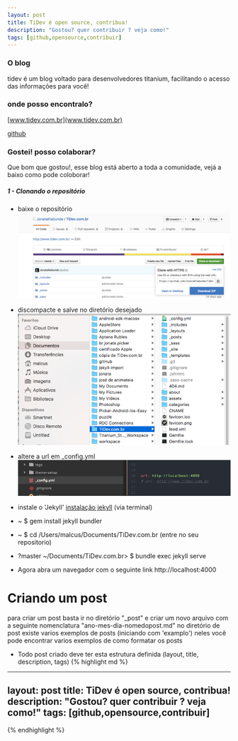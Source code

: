 ```yaml
---
layout: post
title: TiDev é open source, contribua!
description: "Gostou? quer contribuir ? veja como!"
tags: [github,opensource,contribuir]
---
```



### O blog
tidev é um blog voltado para desenvolvedores titanium, facilitando o acesso das informações para você!

<!-- more -->

### onde posso encontralo?
[www.tidev.com.br](www.tidev.com.br)

[github](https://github.com/JonataKlabunde/TiDev.com.br)

### Gostei! posso colaborar?
Que bom que gostou!, esse blog está aberto a toda a comunidade, vejá a baixo como pode coloborar!

##### 1 - Clonando o repositório
* baixe o repositório
![clone](/images/readme_clone_git.png)

* discompacte e salve no diretório desejado
![repositorio](/images/readme_repositorio.png)

* altere a url em _config.yml
![_config.yml](/images/readme_config.png)

* instale o 'Jekyll' [instalação jekyll](https://jekyllrb.com/docs/quickstart/) (via terminal)
* ~ $ gem install jekyll bundler
* ~ $ cd /Users/malcus/Documents/TiDev.com.br (entre no seu repositorio)
* ?master ~/Documents/TiDev.com.br> $ bundle exec jekyll serve
* Agora abra um navegador com o seguinte link http://localhost:4000

# Criando um post
para criar um post basta ir no diretório "_post" e criar um novo arquivo com a seguinte nomenclatura "ano-mes-dia-nomedopost.md"
no diretório de post existe varios exemplos de posts (iniciando com 'examplo') neles você pode encontrar varios exemplos de como
formatar os posts

* Todo post criado deve ter esta estrutura definida (layout, title, description, tags)
{% highlight md %}
---
layout: post
title: TiDev é open source, contribua!
description: "Gostou? quer contribuir ? veja como!"
tags: [github,opensource,contribuir]
---
{% endhighlight %}
